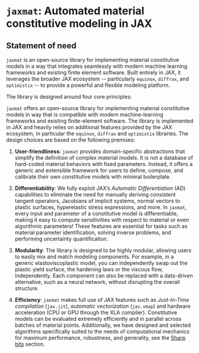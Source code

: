 # `jaxmat`: Automated material constitutive modeling in JAX

## Statement of need

`jaxmat` is an open-source library for implementing material constitutive models in a way that integrates seamlessly with modern machine learning frameworks and existing finite element software. Built entirely in JAX, it leverages the broader JAX ecosystem -- particularly `equinox`, `diffrax`, and `optimistix` -- to provide a powerful and flexible modeling platform.

The library is designed around four core principles:

`jaxmat` offers an open-source library for implementing material constitutive models in way that is compatible with modern machine-learning frameworks and existing finite-element software. The library is implemented in JAX and heavily relies on additional features provided by the JAX ecosystem, in particular the `equinox`, `diffrax` and `optimistix` libraries. The design choices are based on the following premises:

1. **User-friendliness**: `jaxmat` provides domain-specific abstractions that simplify the definition of complex material models. It is not a database of hard-coded material behaviors with fixed parameters. Instead, it offers a generic and extensible framework for users to define, compose, and calibrate their own constitutive models with minimal boilerplate.

2. **Differentiability**: We fully exploit JAX’s *Automatic Differentiation* (AD) capabilities to eliminate the need for manually deriving consistent tangent operators, Jacobians of implicit systems, normal vectors to plastic surfaces, hyperelastic stress expressions, and more.
In `jaxmat`, every input and parameter of a constitutive model is differentiable, making it easy to compute sensitivities with respect to material or even algorithmic parameters! These features are essential for tasks such as material parameter identification, solving inverse problems, and performing uncertainty quantification.

3. **Modularity**: The library is designed to be highly modular, allowing users to easily mix and match modeling components. For example, in a generic elastoviscoplastic model, you can independently swap out the plastic yield surface, the hardening laws or the viscous flow, independently. Each component can also be replaced with a data-driven alternative, such as a neural network, without disrupting the overall structure.

4. **Efficiency**: `jaxmat` makes full use of JAX features such as *Just-In-Time compilation* (`jax.jit`), *automatic vectorization* (`jax.vmap`) and hardware acceleration (CPU or GPU through the XLA compiler). Constitutive models can be evaluated extremely efficiently and in parallel across batches of material points. Additionally, we have designed and selected algorithms specifically suited to the needs of computational mechanics for maximum performance, robustness, and generality, see the [Sharp bits]() section.